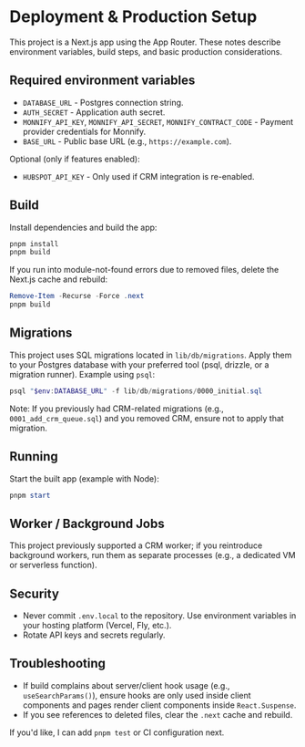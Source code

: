 # Deployment & Production Setup

This project is a Next.js app using the App Router. These notes describe environment variables, build steps, and basic production considerations.

## Required environment variables
- `DATABASE_URL` - Postgres connection string.
- `AUTH_SECRET` - Application auth secret.
- `MONNIFY_API_KEY`, `MONNIFY_API_SECRET`, `MONNIFY_CONTRACT_CODE` - Payment provider credentials for Monnify.
- `BASE_URL` - Public base URL (e.g., `https://example.com`).

Optional (only if features enabled):
- `HUBSPOT_API_KEY` - Only used if CRM integration is re-enabled.

## Build
Install dependencies and build the app:

```powershell
pnpm install
pnpm build
```

If you run into module-not-found errors due to removed files, delete the Next.js cache and rebuild:

```powershell
Remove-Item -Recurse -Force .next
pnpm build
```

## Migrations
This project uses SQL migrations located in `lib/db/migrations`. Apply them to your Postgres database with your preferred tool (psql, drizzle, or a migration runner). Example using `psql`:

```powershell
psql "$env:DATABASE_URL" -f lib/db/migrations/0000_initial.sql
```

Note: If you previously had CRM-related migrations (e.g., `0001_add_crm_queue.sql`) and you removed CRM, ensure not to apply that migration.

## Running
Start the built app (example with Node):

```powershell
pnpm start
```

## Worker / Background Jobs
This project previously supported a CRM worker; if you reintroduce background workers, run them as separate processes (e.g., a dedicated VM or serverless function).

## Security
- Never commit `.env.local` to the repository. Use environment variables in your hosting platform (Vercel, Fly, etc.).
- Rotate API keys and secrets regularly.

## Troubleshooting
- If build complains about server/client hook usage (e.g., `useSearchParams()`), ensure hooks are only used inside client components and pages render client components inside `React.Suspense`.
- If you see references to deleted files, clear the `.next` cache and rebuild.

If you'd like, I can add `pnpm test` or CI configuration next.
